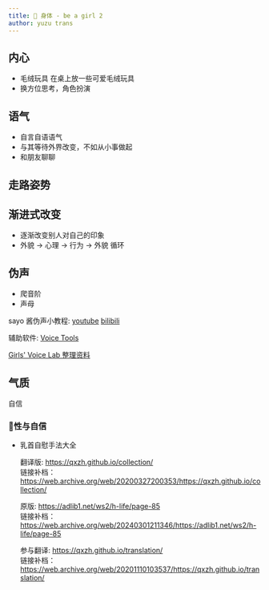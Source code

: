 ```yaml
---
title: 🧘 身体 - be a girl 2
author: yuzu trans
---
```


## 内心

- 毛绒玩具 在桌上放一些可爱毛绒玩具
- 换方位思考，角色扮演

## 语气

- 自言自语语气
- 与其等待外界改变，不如从小事做起
- 和朋友聊聊

## 走路姿势

## 渐进式改变

- 逐渐改变别人对自己的印象
- 外貌 -> 心理 -> 行为 -> 外貌 循环

## 伪声

- 爬音阶
- 声母

sayo 酱伪声小教程: [youtube](https://www.youtube.com/watch?v=irUiPEnFz-8) [bilibili](https://www.bilibili.com/video/BV1bT4y1G7VD/)

辅助软件: [Voice Tools](http://devextras.com/voicetools/)

[Girls' Voice Lab 整理资料](./girls-voice-lab.md)

## 气质

自信

### **🔞性与自信**

- 乳首自慰手法大全

  翻译版: https://qxzh.github.io/collection/
  <br>链接补档：https://web.archive.org/web/20200327200353/https://qxzh.github.io/collection/

  原版: https://adlib1.net/ws2/h-life/page-85
  <br>链接补档：https://web.archive.org/web/20240301211346/https://adlib1.net/ws2/h-life/page-85

  参与翻译: https://qxzh.github.io/translation/
   <br>链接补档：https://web.archive.org/web/20201110103537/https://qxzh.github.io/translation/
